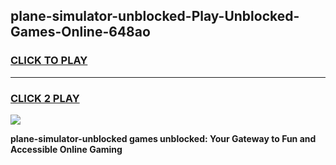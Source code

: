 
## plane-simulator-unblocked-Play-Unblocked-Games-Online-648ao
<h3>
<a href="https://premium76.site?title=plane-simulator-unblocked&ref=25A">CLICK TO PLAY</a></h3>
<hr>

<h3>
<a href="https://premium76.site?title=plane-simulator-unblocked&ref=25A">CLICK 2 PLAY</a>
  
</h3>

<a href="https://premium76.site?title=plane-simulator-unblocked&ref=25A"><img src="https://clearcache.store/games.png"></a>


**plane-simulator-unblocked games unblocked: Your Gateway to Fun and Accessible Online Gaming**
